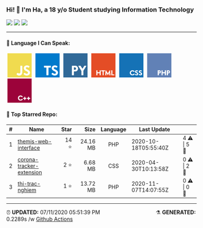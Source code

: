 <h3>Hi! 👋 I'm Ha, a 18 y/o Student studying Information Technology</h3>
<span>
	<img src="https://img.shields.io/badge/17-STARS-8cecff?style=for-the-badge">
	<img src="https://img.shields.io/badge/7-REPOS-f2e174?style=for-the-badge">
	<img src="https://img.shields.io/badge/5-FOLLOWERS-ff9eb6?style=for-the-badge">
</span>

<hr>

<h4>🧬 Language I Can Speak:</h4>
<span>
	<img style="margin: 0 3px" width="64" src="assets/icons/js.png" title="JavaScript">
	<img style="margin: 0 3px" width="64" src="assets/icons/ts.png" title="TypeScript">
	<img style="margin: 0 3px" width="64" src="assets/icons/py.png" title="Python">
	<img style="margin: 0 3px" width="64" src="assets/icons/html.png" title="Hypertext Markup Language">
	<img style="margin: 0 3px" width="64" src="assets/icons/css.png" title="Cascading Style Sheets">
	<img style="margin: 0 3px" width="64" src="assets/icons/php.png" title="Hypertext Preprocessor">
	<img style="margin: 0 3px" width="64" src="assets/icons/cpp.png" title="C++">
</span>

<h4>🥇 Top Starred Repo:</h4>

|#|Name|Star|Size|Language|Last Update||
|---|---|---:|---:|:---:|---|--|
|1|[themis-web-interface](https://github.com/belivipro9x99/themis-web-interface)|14 ⭐|24.16 MB|PHP|2020-10-18T05:55:40Z|4 ⚠  \|  5 🍴|
|2|[corona-tracker-extension](https://github.com/belivipro9x99/corona-tracker-extension)|2 ⭐|6.68 MB|CSS|2020-04-30T10:13:58Z|0 ⚠  \|  2 🍴|
|3|[thi-trac-nghiem](https://github.com/belivipro9x99/thi-trac-nghiem)|1 ⭐|13.72 MB|PHP|2020-11-07T14:07:55Z|0 ⚠  \|  0 🍴|


<hr>

<span style="clear: both">
	<span align="left">⏰ <b>UPDATED:</b> 07/11/2020 05:51:39 PM</span>
	<span>&emsp;&emsp;&emsp;&emsp;&emsp;&emsp;&emsp;&emsp;&emsp;&emsp;</span>
	<span align="right">⚗ <b>GENERATED:</b> 0.2289s /w <a href="https://github.com/belivipro9x99/belivipro9x99/actions" target="_blank">Github Actions</a></span>
</span>